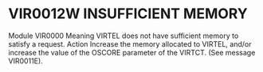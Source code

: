 # VIR0012W INSUFFICIENT MEMORY
Module
    	VIR0000
Meaning
    VIRTEL does not have sufficient memory to satisfy a request.
Action
    Increase the memory allocated to VIRTEL, and/or increase the value of the OSCORE parameter of the VIRTCT. (See message VIR0011E).
